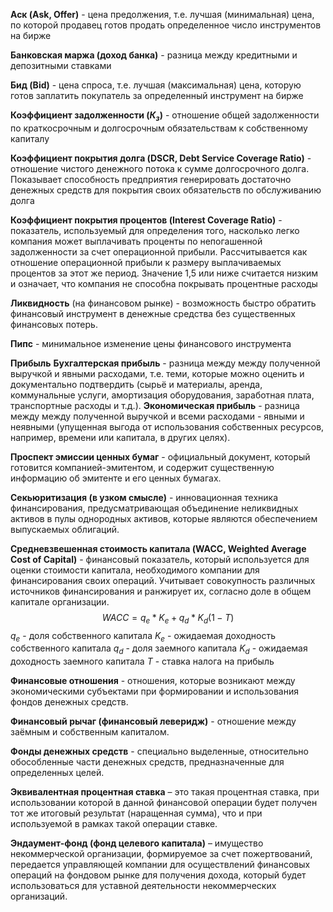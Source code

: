 **Аск (Ask, Offer)** - цена предолжения, т.е. лучшая (минимальная) цена, по которой продавец готов продать определенное число инструментов на бирже

**Банковская маржа (доход банка)** - разница между кредитными и депозитными ставками

**Бид (Bid)** - цена спроса, т.е. лучшая (максимальная) цена, которую готов заплатить покупатель за определенный инструмент на бирже

**Коэффициент задолженности ($К_з$)** - отношение общей задолженности по краткосрочным и долгосрочным обязательствам к собственному капиталу

**Коэффициент покрытия долга (DSCR, Debt Service Coverage Ratio)** - отношение чистого денежного потока к сумме долгосрочного долга. Показывает способность предприятия генерировать достаточно денежных средств для покрытия своих обязательств по обслуживанию долга

**Коэффициент покрытия процентов (Interest Coverage Ratio)** - показатель, используемый для определения того, насколько легко компания может выплачивать проценты по непогашенной задолженности за счет операционной прибыли. Рассчитывается как отношение операционной прибыли к размеру выплачиваемых процентов за этот же период. Значение 1,5 или ниже считается низким и означает, что компания не способна покрывать процентные расходы

**Ликвидность** (на финансовом рынке) - возможность быстро обратить финансовый инструмент в денежные средства без существенных финансовых потерь.

**Пипс** - минимальное изменение цены финансового инструмента

**Прибыль**
	**Бухгалтерская прибыль** - разница между между полученной выручкой и явными расходами, т.е. теми, которые можно оценить и документально подтвердить (сырьё и материалы, аренда, коммунальные услуги, амортизация оборудования, заработная плата, транспортные расходы и т.д.).
	**Экономическая прибыль** - разница между между полученной выручкой и всеми расходами - явными и неявными (упущенная выгода от использования собственных ресурсов, например, времени или капитала, в других целях).

**Проспект эмиссии ценных бумаг** - официальный документ, который готовится компанией-эмитентом, и содержит существенную информацию об эмитенте и его ценных бумагах.

**Секьюритизация (в узком смысле)** - инновационная техника финансирования, предусматривающая объединение неликвидных активов в пулы однородных активов, которые являются обеспечением выпускаемых облигаций.

**Средневзвешенная стоимость капитала (WACC, Weighted Average Cost of Capital)** - финансовый показатель, который используется для оценки стоимости капитала, необходимого компании для финансирования своих операций. Учитывает совокупность различных источников финансирования и ранжирует их, согласно доле в общем капитале организации.
$$ WACC = q_e*K_e + q_d*K_d(1-T) $$
$q_e$ - доля собственного капитала
$K_e$ - ожидаемая доходность собственного капитала
$q_d$ - доля заемного капитала
$K_d$ - ожидаемая доходность заемного капитала
$T$ - ставка налога на прибыль

**Финансовые отношения** - отношения, которые возникают между экономическими субъектами при формировании и использования фондов денежных средств.

**Финансовый рычаг (финансовый леверидж)** - отношение между заёмным и собственным  капиталом.

**Фонды денежных средств** - специально выделенные, относительно обособленные части денежных средств, предназначенные для определенных целей.

**Эквивалентная процентная ставка** – это такая процентная ставка, при использовании которой в данной финансовой операции будет получен тот же итоговый результат (наращенная сумма), что и при используемой в рамках такой операции ставке.

**Эндаумент-фонд (фонд целевого капитала)** – имущество некоммерческой организации, формируемое за счет пожертвований, передается управляющей компании для осуществлений финансовых операций на фондовом рынке для получения дохода, который будет использоваться для уставной деятельности некоммерческих организаций.